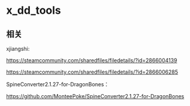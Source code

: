 # x_dd_tools

## 相关

xjiangshi:

https://steamcommunity.com/sharedfiles/filedetails/?id=2866004139

https://steamcommunity.com/sharedfiles/filedetails/?id=2866006285

SpineConverter2.1.27-for-DragonBones：

https://github.com/MonteePoke/SpineConverter2.1.27-for-DragonBones
